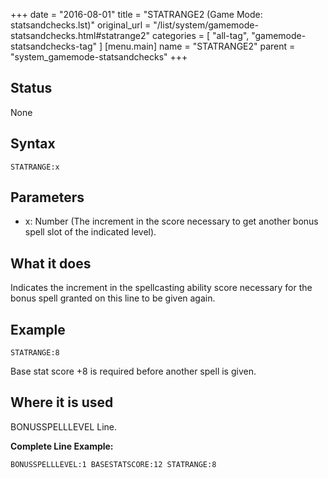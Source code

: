 +++
date = "2016-08-01"
title = "STATRANGE2 (Game Mode: statsandchecks.lst)"
original_url = "/list/system/gamemode-statsandchecks.html#statrange2"
categories = [ "all-tag", "gamemode-statsandchecks-tag" ]
[menu.main]
    name = "STATRANGE2"
    parent = "system_gamemode-statsandchecks"
+++

## Status

None

## Syntax

`STATRANGE:x`

## Parameters

-   x: Number (The increment in the score necessary to
    get another bonus spell slot of the indicated level).



What it does
------------

Indicates the increment in the spellcasting ability score necessary for
the bonus spell granted on this line to be given again.

Example
-------

`STATRANGE:8`

Base stat score +8 is required before another spell is given.

Where it is used
----------------

BONUSSPELLLEVEL Line.

**Complete Line Example:**

`BONUSSPELLLEVEL:1 BASESTATSCORE:12 STATRANGE:8`

